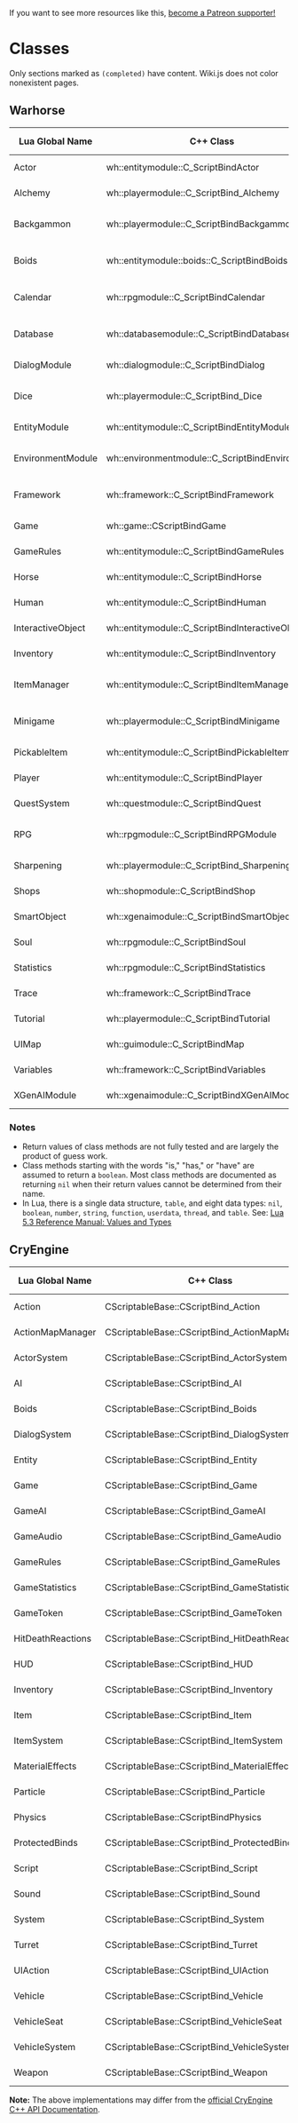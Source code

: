 <!-- TITLE: Classes -->

If you want to see more resources like this, [become a Patreon supporter!](https://www.patreon.com/fireundubh) 
# Classes
Only sections marked as `(completed)` have content. Wiki.js does not color nonexistent pages.

## Warhorse

Lua Global Name | C++ Class | Function Reference
--- | --- | ---
Actor | wh::entitymodule::C_ScriptBindActor | [Function Reference](classes/actor)
Alchemy | wh::playermodule::C_ScriptBind_Alchemy | [Function Reference](classes/alchemy)
Backgammon | wh::playermodule::C_ScriptBindBackgammon | [Function Reference](classes/backgammon) (completed)
Boids | wh::entitymodule::boids::C_ScriptBindBoids | [Function Reference](classes/boids) (completed)
Calendar | wh::rpgmodule::C_ScriptBindCalendar | [Function Reference](classes/calendar) (completed)
Database | wh::databasemodule::C_ScriptBindDatabase | [Function Reference](classes/database) (completed)
DialogModule | wh::dialogmodule::C_ScriptBindDialog | [Function Reference](classes/dialog)
Dice | wh::playermodule::C_ScriptBind_Dice | [Function Reference](classes/dice) (completed)
EntityModule | wh::entitymodule::C_ScriptBindEntityModule | [Function Reference](classes/entitymodule)
EnvironmentModule | wh::environmentmodule::C_ScriptBindEnvironment | [Function Reference](classes/environmentmodule) (completed)
Framework | wh::framework::C_ScriptBindFramework | [Function Reference](classes/framework) (completed)
Game | wh::game::CScriptBindGame | [Function Reference](classes/game)
GameRules | wh::entitymodule::C_ScriptBindGameRules | [Function Reference](classes/gamerules)
Horse | wh::entitymodule::C_ScriptBindHorse | [Function Reference](classes/horse)
Human | wh::entitymodule::C_ScriptBindHuman | [Function Reference](classes/human)
InteractiveObject | wh::entitymodule::C_ScriptBindInteractiveObject | [Function Reference](classes/interactiveobject)
Inventory | wh::entitymodule::C_ScriptBindInventory | [Function Reference](classes/inventory)
ItemManager | wh::entitymodule::C_ScriptBindItemManager | [Function Reference](classes/itemmanager) (completed)
Minigame | wh::playermodule::C_ScriptBindMinigame | [Function Reference](classes/minigame) (completed)
PickableItem | wh::entitymodule::C_ScriptBindPickableItem | [Function Reference](classes/pickableitem)
Player | wh::entitymodule::C_ScriptBindPlayer | [Function Reference](classes/player)
QuestSystem | wh::questmodule::C_ScriptBindQuest | [Function Reference](classes/questsystem)
RPG | wh::rpgmodule::C_ScriptBindRPGModule | [Function Reference](classes/rpg) (completed)
Sharpening | wh::playermodule::C_ScriptBind_Sharpening | [Function Reference](classes/sharpening)
Shops | wh::shopmodule::C_ScriptBindShop | [Function Reference](classes/shops)
SmartObject | wh::xgenaimodule::C_ScriptBindSmartObject | [Function Reference](classes/smartobject)
Soul | wh::rpgmodule::C_ScriptBindSoul | [Function Reference](classes/soul)
Statistics | wh::rpgmodule::C_ScriptBindStatistics | [Function Reference](classes/statistics)
Trace | wh::framework::C_ScriptBindTrace | [Function Reference](classes/trace)
Tutorial | wh::playermodule::C_ScriptBindTutorial | [Function Reference](classes/tutorial)
UIMap | wh::guimodule::C_ScriptBindMap | [Function Reference](classes/uimap)
Variables | wh::framework::C_ScriptBindVariables | [Function Reference](classes/variables)
XGenAIModule | wh::xgenaimodule::C_ScriptBindXGenAIModule | [Function Reference](classes/xgenaimodule)

### Notes

* Return values of class methods are not fully tested and are largely the product of guess work.
* Class methods starting with the words "is," "has," or "have" are assumed to return a `boolean`. Most class methods are documented as returning `nil` when their return values cannot be determined from their name.
* In Lua, there is a single data structure, `table`, and eight data types: `nil`, `boolean`, `number`, `string`, `function`, `userdata`, `thread`, and `table`. See: [Lua 5.3 Reference Manual: Values and Types](https://www.lua.org/manual/5.3/manual.html#2.1)

## CryEngine

Lua Global Name | C++ Class | Function Reference
--- | --- | ---
Action | CScriptableBase::CScriptBind_Action | [Function Reference](classes/action)
ActionMapManager | CScriptableBase::CScriptBind_ActionMapManager | [Function Reference](classes/actionmapmanager)
ActorSystem | CScriptableBase::CScriptBind_ActorSystem | [Function Reference](classes/actorsystem)
AI | CScriptableBase::CScriptBind_AI | [Function Reference](classes/ai)
Boids | CScriptableBase::CScriptBind_Boids | [Function Reference](classes/boids)
DialogSystem | CScriptableBase::CScriptBind_DialogSystem | [Function Reference](classes/dialogsystem)
Entity | CScriptableBase::CScriptBind_Entity | [Function Reference](classes/entity)
Game | CScriptableBase::CScriptBind_Game | [Function Reference](classes/game)
GameAI | CScriptableBase::CScriptBind_GameAI | [Function Reference](classes/gameai)
GameAudio | CScriptableBase::CScriptBind_GameAudio | [Function Reference](classes/gameaudio)
GameRules | CScriptableBase::CScriptBind_GameRules | [Function Reference](classes/gamerules)
GameStatistics | CScriptableBase::CScriptBind_GameStatistics | [Function Reference](classes/gamestatistics)
GameToken | CScriptableBase::CScriptBind_GameToken | [Function Reference](classes/gametoken)
HitDeathReactions | CScriptableBase::CScriptBind_HitDeathReactions | [Function Reference](classes/hitdeathreactions)
HUD | CScriptableBase::CScriptBind_HUD | [Function Reference](classes/hud)
Inventory | CScriptableBase::CScriptBind_Inventory | [Function Reference](classes/inventory)
Item | CScriptableBase::CScriptBind_Item | [Function Reference](classes/item)
ItemSystem | CScriptableBase::CScriptBind_ItemSystem | [Function Reference](classes/itemsystem)
MaterialEffects | CScriptableBase::CScriptBind_MaterialEffects | [Function Reference](classes/materialeffects)
Particle | CScriptableBase::CScriptBind_Particle | [Function Reference](classes/particle)
Physics | CScriptableBase::CScriptBindPhysics | [Function Reference](classes/physics)
ProtectedBinds | CScriptableBase::CScriptBind_ProtectedBinds | [Function Reference](classes/protectedbinds)
Script | CScriptableBase::CScriptBind_Script | [Function Reference](classes/script)
Sound | CScriptableBase::CScriptBind_Sound | [Function Reference](classes/sound)
System | CScriptableBase::CScriptBind_System | [Function Reference](classes/system)
Turret | CScriptableBase::CScriptBind_Turret | [Function Reference](classes/turret)
UIAction | CScriptableBase::CScriptBind_UIAction | [Function Reference](classes/uiaction)
Vehicle | CScriptableBase::CScriptBind_Vehicle | [Function Reference](classes/vehicle)
VehicleSeat | CScriptableBase::CScriptBind_VehicleSeat | [Function Reference](classes/vehicleseat)
VehicleSystem | CScriptableBase::CScriptBind_VehicleSystem | [Function Reference](classes/vehiclesystem)
Weapon | CScriptableBase::CScriptBind_Weapon | [Function Reference](classes/weapon)

**Note:** The above implementations may differ from the [official CryEngine C++ API Documentation](http://docs.cryengine.com/display/CPPAPI/Home).